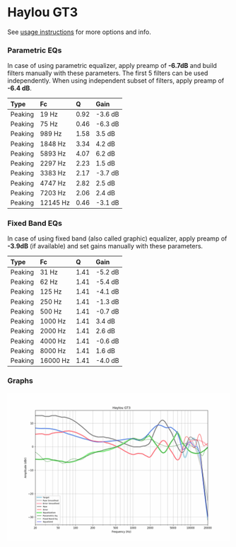 # Haylou GT3
See [usage instructions](https://github.com/jaakkopasanen/AutoEq#usage) for more options and info.

### Parametric EQs
In case of using parametric equalizer, apply preamp of **-6.7dB** and build filters manually
with these parameters. The first 5 filters can be used independently.
When using independent subset of filters, apply preamp of **-6.4 dB**.

| Type    | Fc       |    Q | Gain    |
|:--------|:---------|:-----|:--------|
| Peaking | 19 Hz    | 0.92 | -3.6 dB |
| Peaking | 75 Hz    | 0.46 | -6.3 dB |
| Peaking | 989 Hz   | 1.58 | 3.5 dB  |
| Peaking | 1848 Hz  | 3.34 | 4.2 dB  |
| Peaking | 5893 Hz  | 4.07 | 6.2 dB  |
| Peaking | 2297 Hz  | 2.23 | 1.5 dB  |
| Peaking | 3383 Hz  | 2.17 | -3.7 dB |
| Peaking | 4747 Hz  | 2.82 | 2.5 dB  |
| Peaking | 7203 Hz  | 2.06 | 2.4 dB  |
| Peaking | 12145 Hz | 0.46 | -3.1 dB |

### Fixed Band EQs
In case of using fixed band (also called graphic) equalizer, apply preamp of **-3.9dB**
(if available) and set gains manually with these parameters.

| Type    | Fc       |    Q | Gain    |
|:--------|:---------|:-----|:--------|
| Peaking | 31 Hz    | 1.41 | -5.2 dB |
| Peaking | 62 Hz    | 1.41 | -5.4 dB |
| Peaking | 125 Hz   | 1.41 | -4.1 dB |
| Peaking | 250 Hz   | 1.41 | -1.3 dB |
| Peaking | 500 Hz   | 1.41 | -0.7 dB |
| Peaking | 1000 Hz  | 1.41 | 3.4 dB  |
| Peaking | 2000 Hz  | 1.41 | 2.6 dB  |
| Peaking | 4000 Hz  | 1.41 | -0.6 dB |
| Peaking | 8000 Hz  | 1.41 | 1.6 dB  |
| Peaking | 16000 Hz | 1.41 | -4.0 dB |

### Graphs
![](./Haylou%20GT3.png)